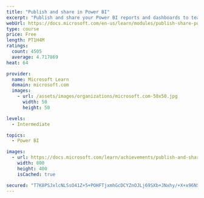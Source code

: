 ```yaml
---
title: "Publish and share in Power BI"
excerpt: "Publish and share your Power BI reports and dashboards to teammates in your organization or to everyone on the web."
webUrl: https://docs.microsoft.com/en-us/learn/modules/publish-share-power-bi/
type: course
price: Free
length: PT1H4M
ratings:
  count: 4505
  average: 4.717869
heat: 64

provider:
  name: Microsoft Learn
  domain: microsoft.com
  images:
    - url: /assets/images/organizations/microsoft.com-50x50.jpg
      width: 50
      height: 50

levels:
  - Intermediate

topics:
  - Power BI

images:
  - url: https://docs.microsoft.com/learn/achievements/publish-and-share-with-power-bi-desktop-social.png
    width: 800
    height: 400
    isCached: true

secured: "T7K8PSJxlcNLSsO41Z+5+POHFTjxmhGcDCYZnOJLj69SXb+JNxhy/+X+x96NSHQ4iNf1768r644qKDyqOLVa2AjJU9GePS6lmNw2A368ONgRMcf8SsInshEY014ruFSHNhB3l9Lq9r1+2fePVef014D8Xuok16e8EkjLldT8Io9rZm0sys0CCTPAEBjHdLD9epKshWDWnvBUdPBLykIjIYFaCBloVbs3Mouk7MioYacrgjV8lCWL/9tAUkTAuVxlwCMVwdjKarIoD69fNKH7+LDuKgmRybd6eyTiGAqM8iFjsV5R9B5TlZnqhOx5MW3fcolfpnuYmwptOHjzbsGIhEjPeD6JjYp7qE4HMZilC4aEMWtvh9Gwwc7BwMSKIXVeeeQh9NtdSLV/L5Y5MtL7A+SBcZFHBHgbGwf11ziPedc=;ppxw2Rr2avdJHNsBjSSNyg=="
---
```


